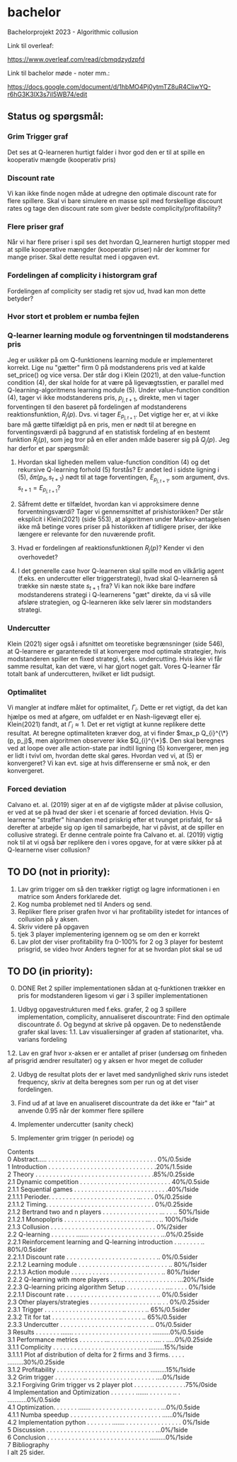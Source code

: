 # bachelor

Bachelorprojekt 2023 - Algorithmic collusion

Link til overleaf: 

https://www.overleaf.com/read/cbmqdzydzpfd

Link til bachelor møde - noter mm.:

https://docs.google.com/document/d/1hbMO4Pj0ytmTZ8uR4CliwYQ-r6hG3K3lX3s7iI5WB74/edit

## Status og spørgsmål:
### Grim Trigger graf
Det ses at Q-learneren hurtigt falder i hvor god den er til at spille en kooperativ mængde (kooperativ pris)
### Discount rate
Vi kan ikke finde nogen måde at udregne den optimale discount rate for flere spillere. Skal vi bare simulere en masse spil med forskellige discount rates og tage den discount rate som giver bedste complicity/profitability?
### Flere priser graf
Når vi har flere priser i spil ses det hvordan Q_learneren hurtigt stopper med at spille kooperative mængder (kooperativ priser) når der kommer for mange priser. Skal dette resultat med i opgaven evt. 
### Fordelingen af complicity i historgram graf
Fordelingen af complicity ser stadig ret sjov ud, hvad kan mon dette betyder?
### Hvor stort et problem er numba fejlen
### Q-learner learning module og forventningen til modstanderens pris
Jeg er usikker på om Q-funktionens learning module er implementeret korrekt. Lige nu "gætter" firm 0 på modstanderens pris ved at kalde set_price() og vice versa. Der står dog i Klein (2021), at den value-function condition (4), der skal holde for at være på ligevægtsstien, er parallel med Q-learning-algoritmens learning module (5). Under value-function condition (4), tager vi ikke modstanderens pris, $p_{j,t+1}$, direkte, men vi tager forventingen til den baseret på fordelingen af modstanderens reaktionsfunktion, $R_j(p)$. Dvs. vi tager $E_{p_{j,t+1}}$. Det vigtige her er, at vi ikke bare må gætte tilfældigt på en pris, men er nødt til at beregne en forventingsværdi på baggrund af en statistisk fordeling af en bestemt funktion $R_j(p)$, som jeg tror på en eller anden måde baserer sig på $Q_j(p)$. Jeg har derfor et par spørgsmål:

1. Hvordan skal ligheden mellem value-function condition (4) og det rekursive Q-learning forhold (5) forstås? Er andet led i sidste ligning i (5), $\delta \pi (p_{it}, s_{t+1})$ nødt til at tage forventingen, $E_{p_{j,t+1}}$, som argument, dvs. $s_{t+1}=E_{p_{j,t+1}}$?

2. Såfremt dette er tilfældet, hvordan kan vi approksimere denne forventningsværdi? Tager vi gennemsnittet af prishistorikken? Der står eksplicit i Klein(2021) (side 553), at algoritmen under Markov-antagelsen ikke må betinge vores priser på historikken af tidligere priser, der ikke længere er relevante for den nuværende profit. 

3. Hvad er fordelingen af reaktionsfunktionen $R_j(p)$? Kender vi den overhovedet?

4. I det generelle case hvor Q-learneren skal spille mod en vilkårlig agent (f.eks. en undercutter eller triggerstrategi), hvad skal Q-learneren så trække  sin næste state $s_{t+1}$ fra? Vi kan nok ikke bare indføre modstanderens strategi i Q-learnerens "gæt" direkte, da vi så ville afsløre strategien, og Q-learneren ikke selv lærer sin modstanders strategi. 

### Undercutter
Klein (2021) siger også i afsnittet om teoretiske begrænsninger (side 546), at Q-learnere er garanterede til at konvergere mod optimale strategier, hvis modstanderen spiller en fixed strategi, f.eks. undercutting. Hvis ikke vi får samme resultat, kan det være, vi har gjort noget galt. Vores Q-learner får totalt bank af undercutteren, hvilket er lidt pudsigt. 

### Optimalitet
Vi mangler at indføre målet for optimalitet, $\Gamma_i$. Dette er ret vigtigt, da det kan hjælpe os med at afgøre, om udfaldet er en Nash-ligevægt eller ej. Klein(2021) fandt, at $\Gamma_i \approx 1$. Det er ret vigtigt at kunne replikere dette resultat. At beregne optimaliteten kræver dog, at vi finder $max_p Q_{i}^{\*}(p, p_j)$, men algoritmen observerer ikke $Q_{i}^{\*}$. Den skal beregnes ved at loope over alle action-state par indtil ligning (5) konvergerer, men jeg er lidt i tvivl om, hvordan dette skal gøres. Hvordan ved vi, at (5) er konvergeret? Vi kan evt. sige at hvis differenserne er små nok, er den konvergeret. 

### Forced deviation
Calvano et. al. (2019) siger at en af de vigtigste måder at påvise collusion, er ved at se på hvad der sker i et scenarie af forced deviation. Hvis Q-learnerne "straffer" hinanden med priskrig efter et tvunget prisfald, for så derefter at arbejde sig op igen til samarbejde, har vi påvist, at de spiller en collusive strategi. Er denne centrale pointe fra Calvano et. al. (2019) vigtig nok til at vi også bør replikere den i vores opgave, for at være sikker på at Q-learnerne viser collusion?

## TO DO (not in priority):
1. Lav grim trigger om så den trækker rigtigt og lagre informationen i en matrice som Anders forklarede det. 
2. Kog numba problemet ned til Anders og send.
3. Repliker flere priser grafen hvor vi har profitability istedet for intances of collusion på y aksen. 
4. Skriv videre på opgaven
5. tjek 3 player implementering igennem og se om den er korrekt
6. Lav plot der viser profitability fra 0-100% for 2 og 3 player for bestemt prisgrid, se video hvor Anders tegner for at se hvordan plot skal se ud 


## TO DO (in priority):
0. DONE Ret 2 spiller implementationen sådan at q-funktionen trækker en pris for modstanderen ligesom vi gør i 3 spiller implementationen

1. Udbyg opgavestrukturen med f.eks. grafer, 2 og 3 spillere implementation,      complicity, annualiseret discountrate: Find den optimale discountrate $\delta$. Og begynd at skrive på opgaven. De to nedenstående grafer skal laves:
  1.1. Lav visualiersinger af graden af stationaritet, vha. varians fordeling

  1.2. Lav en graf hvor x-aksen er er antallet af priser (undersøg om finheden af prisgrid ændrer resultater) og y aksen er hvor meget de colluder

2. Udbyg de resultat plots der er lavet med sandynlighed skriv runs istedet frequency, skriv at delta beregnes som per run og at det viser fordelingen. 

3. Find ud af at lave en anualiseret discountrate da det ikke er "fair" at anvende 0.95 når der kommer flere spillere

4. Implementer undercutter (sanity check)

5. Implementer grim trigger (n periode) og

Contents <br />
0 Abstract….. . . . . . . . . . . . . . . . . . . . . . . . . . . . . . . . 0%/0.5side <br />
1 Introduction . . . . . . . . . . . . . . . . . . . . . . . . . . . . . . .20%/1.5side <br />
2 Theory . . . . . . . . . . . . . . . . . . . . . . . . . . . . . . . . . .85%/0.25side <br />
2.1 Dynamic competition . . . . . . . . . . . . . . . . . . . . . . . . . . 40%/0.5side <br />
2.1.1 Sequential games . . . . . . . . . . . . . . . . . . . . . . . . . . .40%/1side <br />
2.1.1.1 Perioder. . . . . . . . . . . . . . . . . . . . . . . . . ... . . . 0%/0.25side <br />
2.1.1.2 Timing. . . . . . . . . . . . . . . . . . . . . . . . . . . . . . . 0%/0.25side <br />
2.1.2 Bertrand two and n players . . . . . . . . . . . . . . . . ... . . .. 50%/1side <br />
2.1.2.1 Monopolpris . . . . . . . . . . . . . . . . . . . . . . . ... . . .. 100%/1side <br />
2.1.3 Collusion . . . . . . . . . . . . . . . . . . . . . . . . . . . . . . 0%/2sider <br />
2.2 Q-learning . . . . . . . ……. . . . . . . . . . . . . . . . . . . . . ...0%/0.25side <br />
2.2.1 Reinforcement learning and Q-learning introduction . .. . . . . . ..  80%/0.5sider <br />
2.2.1.1 Discount rate . . . . . . . . . . . . . . . . . .  . .. . . . . . ..  0%/0.5sider <br />
2.2.1.2 Learning module . . . . . . . . . . . . . . . . . .  . .. . . . . . ..  80%/1sider <br />
2.2.1.3 Action module . . . . . . . . . . . . . . . . . .  . .. . . . . . ..  80%/1sider <br />
2.2.2 Q-learning with more players . . . . . . . . . . . . . . . . . . . ...20%/1side <br />
2.2.3 Q-learning pricing algorithm Setup . . . . . . . . . . . .... . . . . 0%/1side <br />
2.2.1.1 Discount rate . . . . . . . . . . . . . . . . . .  . .. . . . . . ..  0%/0.5sider <br />
2.3 Other players/strategies . . . . . . . . . . . . . . . . . .  . .. . .   0%/0.25sider <br />
2.3.1 Trigger . . . . . . . . . . . . . . . . . . . . .  . .. . . . . . ..  65%/0.5sider <br />
2.3.2 Tit for tat . . . . . . . . . . . . . . . . . .  . .. . . . . . ..  65%/0.5sider <br />
2.3.3 Undercutter . . . . . . . . . . . . . . . . . .  . .. . . . . . ..  0%/0.5sider <br />
3 Results . . . . . . . ……. . . . . . . . . . . . . . . . . . . . . . . ……….0%/0.5side <br />
3.1 Performance metrics . . . . . . . ... . . . . . . . . . . . . .... . .….0%/0.25side <br />
3.1.1 Complicity . . . . . . . . . . . . . . . . . . . . . . . . . . . .……..15%/1side <br />
3.1.1.1 Plot af distribution of delta for 2 firms and 3 firms. . . . . .……..30%/0.25side <br />
3.1.2 Profitability . . . . . . . . . . . . . . . . . . . . . .. . . . . ………15%/1side <br />
3.2 Grim trigger . . . . . . . . .. . . . . . . . . . . . . . . . . . . . ….0%/1side <br />
3.2.1 Forgiving Grim trigger vs 2 player plot . . . . . . . . . . . . . .  .75%/0side <br />
4 Implementation and Optimization . . . . . . . ……. . . . . . .. .. .  .……….0%/0.5side <br />
4.1 Optimization. . . . . . . ……. . . . . . . . . . . . . . . . . .. . . ...0%/0.5side <br />
4.1.1 Numba speedup . . . . . . . . . . . . . . . . . . . . . . . . . . …...0%/1side <br />
4.2 Implementation python . . . . . . . ……. . . . . . . . . . . . . . . . . 0%/1side <br />
5 Discussion . . . . . . . . . . . . . . . . . . . . . . . . . . . . . . . …0%/1side <br />
6 Conclusion . . . . . . . . . . . . . . . . . . . . . . . . . . . . . .……..0%/1side <br />
7 Bibliography <br />
I alt 25 sider.
